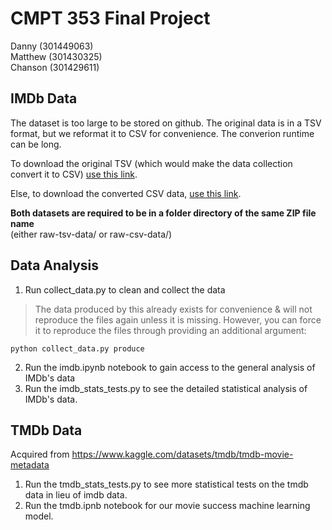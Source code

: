 # CMPT 353 Final Project
Danny (301449063)<br>
Matthew (301430325)<br>
Chanson (301429611)<br>

## IMDb Data
The dataset is too large to be stored on github. The original data is in a TSV format, but we reformat it to CSV for convenience. The converion runtime can be long.

To download the original TSV (which would make the data collection convert it to CSV) [use this link](https://drive.google.com/file/d/1JoKgJM8xrNt--sZ9zWDbRpJMHgE_C01k/view?usp=sharing).

Else, to download the converted CSV data, [use this link](https://drive.google.com/file/d/1qbzchb2LG0dwYFOtvLQ5te8jl3sZU8qH/view?usp=sharing).

**Both datasets are required to be in a folder directory of the same ZIP file name**<br>
(either raw-tsv-data/ or raw-csv-data/)

## Data Analysis
1. Run collect_data.py to clean and collect the data<br>
>The data produced by this already exists for convenience & will not reproduce the files again unless it is missing. However, you can force it to reproduce the files through providing an additional argument:

```
python collect_data.py produce
```
2. Run the imdb.ipynb notebook to gain access to the general analysis of IMDb's data
3. Run the imdb_stats_tests.py to see the detailed statistical analysis of IMDb's data.

## TMDb Data
Acquired from https://www.kaggle.com/datasets/tmdb/tmdb-movie-metadata

1. Run the tmdb_stats_tests.py to see more statistical tests on the tmdb data in lieu of imdb data.
2. Run the tmdb.ipnb notebook for our movie success machine learning model.
